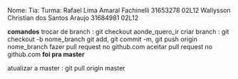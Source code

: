 Nome:                                             Tia:          Turma:
Rafael Lima Amaral Fachinelli                     31653278      02L12 
Wallysson Christian dos Santos Araujo             31684981      02L12



**comandos**
trocar de branch : git checkout aonde_quero_ir
criar branch : git checkout -b nome_branch
git add, git commit -m, git push origin nome_branch
fazer pull request no github.com
aceitar pull request no github.com
**foi pra master**

atualizar a master : git pull origin master